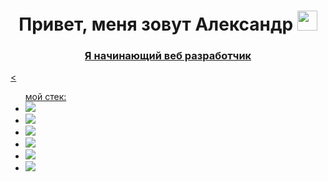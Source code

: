 <h1 align="center">Привет, меня зовут Александр <a href="https://daniilshat.ru/"</a> 
<img src="https://github.com/blackcater/blackcater/raw/main/images/Hi.gif" height="32"/></h1>
<h3 align="center">Я начинающий веб разработчик</h3>
<
<ul>мой стек:
  <li><img src="https://img.shields.io/badge/react_native-%2320232a.svg?style=for-the-badge&logo=react&logoColor=%2361DAFB"></li>
  <li><img src="https://img.shields.io/badge/node.js-6DA55F?style=for-the-badge&logo=node.js&logoColor=white"></li>
  <li><img src="https://img.shields.io/badge/html5-%23E34F26.svg?style=for-the-badge&logo=html5&logoColor=white"></li>
  <li><img src="https://img.shields.io/badge/javascript-%23323330.svg?style=for-the-badge&logo=javascript&logoColor=%23F7DF1E"></li>
  <li><img src="https://img.shields.io/badge/MongoDB-%234ea94b.svg?style=for-the-badge&logo=mongodb&logoColor=white"></li>
  <li><img src="https://img.shields.io/badge/css3-%231572B6.svg?style=for-the-badge&logo=css3&logoColor=white"></li>
</ul>
<!--
[![Top Langs](https://github-readme-stats.vercel.app/api/top-langs/?username=anuraghazra&layout=compact)](https://github.com/anuraghazra/github-readme-stats)

**aleksandree128/aleksandree128** is a ✨ _special_ ✨ repository because its `README.md` (this file) appears on your GitHub profile.

Here are some ideas to get you started:

- 🔭 I’m currently working on ...
- 🌱 I’m currently learning ...
- 👯 I’m looking to collaborate on ...
- 🤔 I’m looking for help with ...
- 💬 Ask me about ...
- 📫 How to reach me: ...
- 😄 Pronouns: ...
- ⚡ Fun fact: ...
-->

